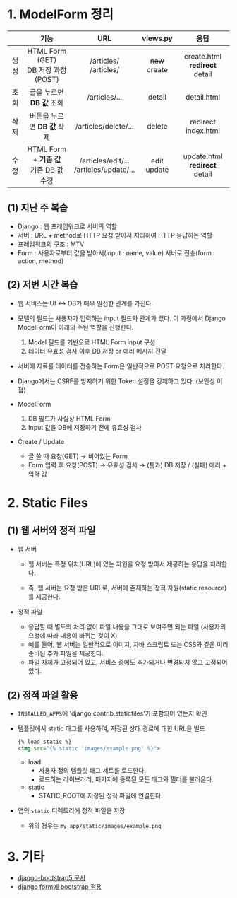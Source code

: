 # 1. ModelForm 정리

|      |                    기능                    |                    URL                     |      views.py      |                응답                |
| :--: | :----------------------------------------: | :----------------------------------------: | :----------------: | :--------------------------------: |
| 생성 |   HTML Form (GET)<br>DB 저장 과정 (POST)   |          /articles/<br>/articles/          | ~~new~~<br>create  | create.html<br>**redirect** detail |
| 조회 |         글을 누르면 **DB 값** 조회         |               /articles/...                |       detail       |            detail.html             |
| 삭제 |        버튼을 누르면 **DB 값** 삭제        |            /articles/delete/...            |       delete       |        redirect index.html         |
| 수정 | HTML Form + **기존 값**<br>기존 DB 값 수정 | /articles/edit/...<br>/articles/update/... | ~~edit~~<br>update | update.html<br>**redirect** detail |



## (1) 지난 주 복습

- Django : 웹 프레임워크로 서버의 역할
- 서버 : URL + method로 HTTP 요청 받아서 처리하여 HTTP 응답하는 역할
- 프레임워크의 구조 : MTV 
- Form : 사용자로부터 값을 받아서(input : name, value) 서버로 전송(form : action, method)



## (2) 저번 시간 복습

- 웹 서비스는 UI ↔ DB가 매우 밀접한 관계를 가진다.
- 모델의 필드는 사용자가 입력하는 input 필드와 관계가 있다. 이 과정에서 Django ModelForm이 아래의 주된 역할을 진행한다.
  1.  Model 필드를 기반으로 HTML Form input 구성
  2. 데이터 유효성 검사 이후 DB 저장 or 에러 메시지 전달
- 서버에 자료를 데이터를 전송하는 Form은 일반적으로 POST 요청으로 처리한다.
- Django에서는 CSRF를 방지하기 위한 Token 설정을 강제하고 있다. (보안상 이점)



- ModelForm
  1. DB 필드가 사실상 HTML Form
  2. Input 값을 DB에 저장하기 전에 유효성 검사

- Create / Update
  - 글 쓸 때 요청(GET) → 비어있는 Form
  - Form 입력 후 요청(POST) → 유효성 검사 → (통과) DB 저장 / (실패) 에러 + 입력 값



# 2.  Static Files

## (1) 웹 서버와 정적 파일

- 웹 서버

  - 웹 서버는 특정 위치(URL)에 있는 자원을 요청 받아서 제공하는 응답을 처리한다.

  - 즉, 웹 서버는 요청 받은 URL로, 서버에 존재하는 정적 자원(static resource)를 제공한다.

- 정적 파일
  - 응답할 때 별도의 처리 없이 파일 내용을 그대로 보여주면 되는 파일 (사용자의 요청에 따라 내용이 바뀌는 것이 X)
  - 예를 들어, 웹 서버는 일반적으로 이미지, 자바 스크립트 또는 CSS와 같은 미리 준비된 추가 파일을 제공한다.
  - 파일 자체가 고정되어 있고, 서비스 중에도 추가되거나 변경되지 않고 고정되어 있다.



## (2) 정적 파일 활용

- `INSTALLED_APPS`에 'django.contrib.staticfiles'가 포함되어 있는지 확인

- 템플릿에서 static 태그를 사용하여, 지정된 상대 경로에 대한 URL을 빌드

  ```html
  {% load static %}
  <img src="{% static 'images/example.png' %}">
  ```

  - load
    - 사용자 정의 템플릿 태그 세트를 로드한다.
    - 로드하는 라이브러리, 패키지에 등록된 모든 태그와 필터를 불러온다.
  - static
    - STATIC_ROOT에 저장된 정적 파일에 연결한다.

- 앱의 `static` 디렉토리에 정적 파일을 저장

  - 위의 경우는 `my_app/static/images/example.png`



# 3. 기타

- [django-bootstrap5 문서](https://django-bootstrap-v5.readthedocs.io/en/latest/)
- [django form에 bootstrap 적용](https://hyun-am-coding.tistory.com/entry/Django-Form%EC%97%90-bootstrap%EC%A0%81%EC%9A%A9%ED%95%98%EA%B8%B0)